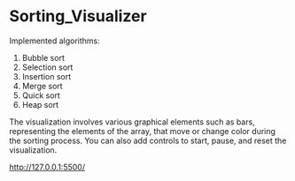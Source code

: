 # Sorting_Visualizer
Implemented algorithms:

1. Bubble sort
2. Selection sort
3. Insertion sort
4. Merge sort
5. Quick sort
6. Heap sort

The visualization involves various graphical elements such as bars, representing the elements of the array, that move or change color during the sorting process. You can also add controls to start, pause, and reset the visualization.


http://127.0.0.1:5500/
